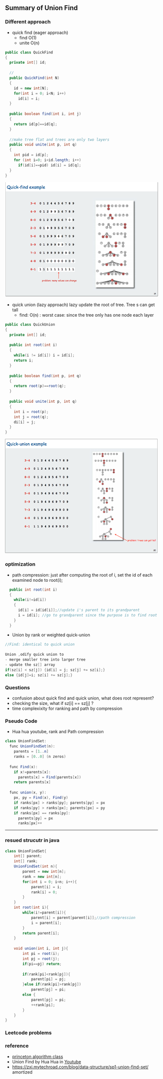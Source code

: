 ## Summary of Union Find

### Different approach
- quick find (eager approach)
  - find O(1)
  - unite O(n)
```java
public class QuickFind
{
  private int[] id;
  
  //
  public QuickFind(int N)
  {
    id = new int[N];
    for(int i = 0; i<N; i++)
      id[i] = i;
  }
  
  public boolean find(int i, int j)
  {
    return id[p]==id[q];
  }
  
  //make tree flat and trees are only two layers
  public void unite(int p, int q)
  {
    int pid = id[p];
    for (int i=0; i<id.length; i++)
      if(id[i]==pid) id[i] = id[q];
  }
}
```
![](images/quick-find.png)

- quick union (lazy approach) lazy update the root of tree. Tree s can get tall
  - find: O(n) : worst case: since the tree only has one node each layer
```java
public class QuickUnion
{
  private int[] id;
  
  public int root(int i)
  {
    while(i != id[i]) i = id[i];
    return i;
  }
  
  public boolean find(int p, int q)
  {
    return root(p)==root(q);
  }
  
  public void unite(int p, int q)
  {
    int i = root(p);
    int j = root(q);
    di[i] = j;
  }
}
```
 
![](images/quick-union.png)

### optimization
- path compression: just after computing the root of i, set the id of each examined node to root(i);
```java
  public int root(int i)
  {
    while(i!=id[i])
    {
      id[i] = id[id[i]];//update i's parent to its grandparent
      i = id[i]; //go to grandparent since the purpose is to find root
    }
  }
```
- Union by rank or weighted quick-union
```java
//Find: identical to quick union

Union ,odify quick union to
- merge smaller tree into larger tree
- update the sz[] array
if(sz[i] < sz[j]) {id[i] = j; sz[j] += sz[i];}
else {id[j]=i; sz[i] += sz[j];}
```



### Questions
- confusion about quick find and quick union, what does root represent?
- checking the size, what if sz[i] == sz[j] ? 
- time complexixity for ranking and path by compression


### Pseudo Code
- Hua hua youtube, rank and Path compression
```java 
class UnionFindSet:
  func UnionFindSet(n):
    parents = [1..n]
    ranks = [0..0] (n zeros)
    
  func Find(x):
    if x!=parents[x]:
      parents[x] = Find(parents[x])
    return parents[x]
   
  func union(x, y):
    px, py = Find(x), Find(y)
    if ranks[px] > ranks[py]; parents[py] = px
    if ranks[py] > ranks[px]; parents[px] = py
    if ranks[px] == ranks[py]:
      parents[py] = px
      ranks[px]++

```
--------------------------------------------------------------------------

### resued strucutr in java
```java
class UnionFindSet{
    int[] parent; 
    int[] rank;
    UnionFindSet(int n){
        parent = new int[n];
        rank = new int[n];
        for(int i = 0; i<n; i++){
            parent[i] = i;
            rank[i] = 0;
        }
    }
    int root(int i){
        while(i!=parent[i]){
            parent[i] = parent[parent[i]];//path compression
            i = parent[i];
        }
        return parent[i];
    }

    void union(int i, int j){
        int pi = root(i);
        int pj = root(j);
        if(pi==pj) return;

        if(rank[pi]<rank[pj]){
            parent[pi] = pj;
        }else if(rank[pi]>rank[pj])
            parent[pj] = pi;
        else {
            parent[pj] = pi;
            ++rank[pi];
        }
    }
}
```


### Leetcode problems





### reference
- [princeton algorithm class](https://www.cs.princeton.edu/~rs/AlgsDS07/01UnionFind.pdf)
- Union Find by Hua Hua in [Youtube](https://www.youtube.com/watch?v=VJnUwsE4fWA&t=319s)
- https://zxi.mytechroad.com/blog/data-structure/sp1-union-find-set/ amortized
